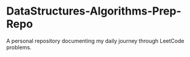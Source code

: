 # DataStructures-Algorithms-Prep-Repo
A personal repository documenting my daily journey through LeetCode problems.

